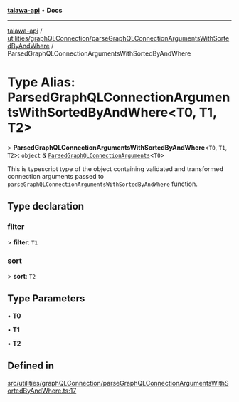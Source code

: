 [**talawa-api**](../../../../README.md) • **Docs**

***

[talawa-api](../../../../modules.md) / [utilities/graphQLConnection/parseGraphQLConnectionArgumentsWithSortedByAndWhere](../README.md) / ParsedGraphQLConnectionArgumentsWithSortedByAndWhere

# Type Alias: ParsedGraphQLConnectionArgumentsWithSortedByAndWhere\<T0, T1, T2\>

\> **ParsedGraphQLConnectionArgumentsWithSortedByAndWhere**\<`T0`, `T1`, `T2`\>: `object` & [`ParsedGraphQLConnectionArguments`](../../parseGraphQLConnectionArguments/type-aliases/ParsedGraphQLConnectionArguments.md)\<`T0`\>

This is typescript type of the object containing validated and transformed connection
arguments passed to `parseGraphQLConnectionArgumentsWithSortedByAndWhere` function.

## Type declaration

### filter

\> **filter**: `T1`

### sort

\> **sort**: `T2`

## Type Parameters

• **T0**

• **T1**

• **T2**

## Defined in

[src/utilities/graphQLConnection/parseGraphQLConnectionArgumentsWithSortedByAndWhere.ts:17](https://github.com/PalisadoesFoundation/talawa-api/blob/60937520d7a29ccf883a9c6a7c2d186bae92a81b/src/utilities/graphQLConnection/parseGraphQLConnectionArgumentsWithSortedByAndWhere.ts#L17)
